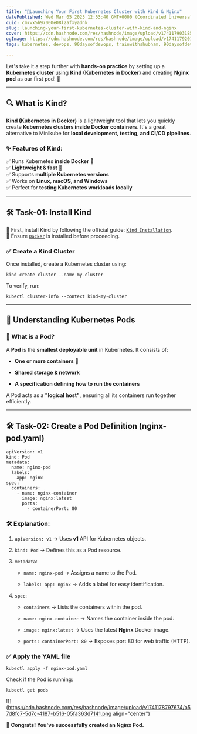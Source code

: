 ```yaml
---
title: "🚀Launching Your First Kubernetes Cluster with Kind & Nginx"
datePublished: Wed Mar 05 2025 12:53:40 GMT+0000 (Coordinated Universal Time)
cuid: cm7vx5h97000e08l2afxyadnk
slug: launching-your-first-kubernetes-cluster-with-kind-and-nginx
cover: https://cdn.hashnode.com/res/hashnode/image/upload/v1741179031855/56380d5d-a594-4ab7-8d81-1e35b38efa98.png
ogImage: https://cdn.hashnode.com/res/hashnode/image/upload/v1741179201247/5b34ec58-5b6b-4d63-aca6-dd66e22a9b34.png
tags: kubernetes, devops, 90daysofdevops, trainwithshubham, 90daysofdevops-chanllenge, 90daysofdevopschallenge, kubernetespods

---
```


Let's take it a step further with **hands-on practice** by setting up a **Kubernetes cluster** using **Kind** **(Kubernetes in Docker)** and creating **Nginx pod** as our first pod! 🚀

---

## 🔍 What is Kind?

**Kind (Kubernetes in Docker)** is a lightweight tool that lets you quickly create **Kubernetes clusters inside Docker containers**. It's a great alternative to Minikube for **local development, testing, and CI/CD pipelines**.

### ✨ Features of Kind:

✅ Runs Kubernetes **inside Docker** 🐳  
✅ **Lightweight & fast** 🚀  
✅ Supports **multiple Kubernetes versions**  
✅ Works on **Linux, macOS, and Windows**  
✅ Perfect for **testing Kubernetes workloads locally**

---

## 🛠️ Task-01: Install Kind

🔹 First, install Kind by following the official guide: [`Kind Installation`](https://kind.sigs.k8s.io/docs/user/quick-start/).  
🔹 Ensure [`Docker`](https://docs.docker.com/engine/install/) is installed before proceeding.

### ✅ **Create a Kind Cluster**

Once installed, create a Kubernetes cluster using:

```plaintext
kind create cluster --name my-cluster
```

To verify, run:

```plaintext
kubectl cluster-info --context kind-my-cluster
```

---

## 🔹 Understanding Kubernetes Pods

### 🤔 What is a Pod?

A **Pod** is the **smallest deployable unit** in Kubernetes. It consists of:

* **One or more containers** 🐳
    
* **Shared storage & network**
    
* **A specification defining how to run the containers**
    

A Pod acts as a **"logical host"**, ensuring all its containers run together efficiently.

---

## 🛠️ Task-02: **Create a Pod Definition (nginx-pod.yaml)**

```plaintext
apiVersion: v1
kind: Pod
metadata:
  name: nginx-pod
  labels:
    app: nginx
spec:
  containers:
    - name: nginx-container
      image: nginx:latest
      ports:
        - containerPort: 80
```

### 🛠 Explanation:

1. `apiVersion: v1` → Uses **v1** API for Kubernetes objects.
    
2. `kind: Pod` → Defines this as a Pod resource.
    
3. `metadata`:
    
    * `name: nginx-pod` → Assigns a name to the Pod.
        
    * `labels: app: nginx` → Adds a label for easy identification.
        
4. `spec`:
    
    * `containers` → Lists the containers within the pod.
        
    * `name: nginx-container` → Names the container inside the pod.
        
    * `image: nginx:latest` → Uses the latest **Nginx** Docker image.
        
    * `ports: containerPort: 80` → Exposes port 80 for web traffic (HTTP).
        

### ✅ **Apply the YAML file**

```plaintext
kubectl apply -f nginx-pod.yaml
```

Check if the Pod is running:

```plaintext
kubectl get pods
```

![](https://cdn.hashnode.com/res/hashnode/image/upload/v1741178797674/a57d8fc7-5d7c-4187-b516-05fa363d7141.png align="center")

🎉 **Congrats! You've successfully created an Nginx Pod.**